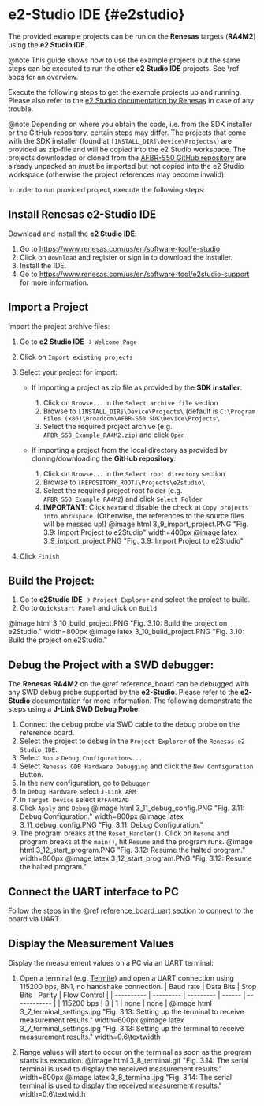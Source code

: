 # e2-Studio IDE {#e2studio}

The provided example projects can be run on the **Renesas** targets (**RA4M2**)
using the **e2 Studio IDE**. 

@note This guide shows how to use the example projects but the same steps can be
executed to run the other **e2 Studio IDE** projects. See \ref apps for an overview.

Execute the following steps to get the example projects up and running. Please also refer to the
[e2 Studio documentation by Renesas](https://www.renesas.com/us/en/software-tool/e-studio)
in case of any trouble.

@note Depending on where you obtain the code, i.e. from the SDK installer or the
GitHub repository, certain steps may differ. The projects that come with the SDK
installer (found at `[INSTALL_DIR]\Device\Projects\`) are provided as zip-file
and will be copied into the e2 Studio workspace. The projects downloaded or
cloned from the
[AFBR-S50 GitHub repository](https://github.com/Broadcom/AFBR-S50-API) are
already unpacked an must be imported but not copied into the e2 Studio workspace
(otherwise the project references may become invalid).

In order to run provided project, execute the following steps:

## Install Renesas e2-Studio IDE

Download and install the **e2 Studio IDE**:

1. Go to https://www.renesas.com/us/en/software-tool/e-studio
2. Click on `Download` and register or sign in to download the installer.
3. Install the IDE.
4. Go to https://www.renesas.com/us/en/software-tool/e2studio-support for more information.

## Import a Project

Import the project archive files:

1. Go to **e2 Studio IDE** -> `Welcome Page`
2. Click on `Import existing projects`
3. Select your project for import:

	- If importing a project as zip file as provided by the **SDK installer**:

		1. Click on `Browse...` in the `Select archive file` section
		2. Browse to `[INSTALL_DIR]\Device\Projects\` (default is
			`C:\Program Files (x86)\Broadcom\AFBR-S50 SDK\Device\Projects\`
		3. Select the required project archive (e.g.
			`AFBR_S50_Example_RA4M2.zip`) and click `Open`

	- If importing a project from the local directory as provided by
		cloning/downloading the **GitHub repository**:

		1. Click on `Browse...` in the `Select root directory` section
		2. Browse to `[REPOSITORY_ROOT]\Projects\e2studio\`
		3. Select the required project root folder (e.g.
			`AFBR_S50_Example_RA4M2`) and click `Select Folder`
		4. **IMPORTANT**: Click `Next`and disable the check at
			`Copy projects into Workspace`. (Otherwise, the references to the
			source files will be messed up!)
			@image html 3_9_import_project.PNG "Fig. 3.9: Import Project to e2Studio" width=400px
			@image latex 3_9_import_project.PNG "Fig. 3.9: Import Project to e2Studio"

4. Click `Finish`

## Build the Project:

1. Go to **e2Studio IDE** -> `Project Explorer` and select the project to build.
2. Go to `Quickstart Panel` and click on `Build`

@image html 3_10_build_project.PNG "Fig. 3.10: Build the project on e2Studio." width=800px
@image latex 3_10_build_project.PNG "Fig. 3.10: Build the project on e2Studio."

## Debug the Project with a SWD debugger:

The **Renesas RA4M2** on the @ref reference_board can be debugged with any
SWD debug probe supported by the **e2-Studio**. Please refer to the **e2-Studio**
documentation for more information. The following demonstrate the steps using a
**J-Link SWD Debug Probe**:

1.  Connect the debug probe via SWD cable to the debug probe on the reference board.
2.  Select the project to debug in the `Project Explorer` of the `Renesas e2 Studio IDE`.
3.  Select `Run` > `Debug Configurations...`.
4.  Select `Renesas GDB Hardware Debugging` and click the `New Configuration` Button.
5.  In the new configuration, go to `Debugger`
6.  In `Debug Hardware` select `J-Link ARM`
7.  In `Target Device` select `R7FA4M2AD`
8.  Click `Apply` and `Debug`
	@image html 3_11_debug_config.PNG "Fig. 3.11: Debug Configuration." width=800px
	@image latex 3_11_debug_config.PNG "Fig. 3.11: Debug Configuration."
9. The program breaks at the `Reset_Handler()`. Click on `Resume` and
	program breaks at the `main()`, hit `Resume` and the program runs.
	@image html 3_12_start_program.PNG "Fig. 3.12: Resume the halted program." width=800px
	@image latex 3_12_start_program.PNG "Fig. 3.12: Resume the halted program."

## Connect the UART interface to PC

Follow the steps in the @ref reference_board_uart section to connect to the board via UART.

## Display the Measurement Values

Display the measurement values on a PC via an UART terminal:

1. Open a terminal (e.g.
   [Termite](https://www.compuphase.com/software_termite.htm)) and open a
   UART connection using 115200 bps, 8N1, no handshake connection.
   | Baud rate  | Data Bits | Stop Bits | Parity | Flow Control |
   | ---------- | --------- | --------- | ------ | ------------ |
   | 115200 bps | 8         | 1         | none   | none         |
   @image html 3_7_terminal_settings.jpg "Fig. 3.13: Setting up the terminal to receive measurement results." width=600px
   @image latex 3_7_terminal_settings.jpg "Fig. 3.13: Setting up the terminal to receive measurement results." width=0.6\textwidth

2. Range values will start to occur on the terminal as soon as the program
   starts its execution.
   @image html 3_8_terminal.gif "Fig. 3.14: The serial terminal is used to display the received measurement results." width=600px
   @image latex 3_8_terminal.jpg "Fig. 3.14: The serial terminal is used to display the received measurement results." width=0.6\textwidth
